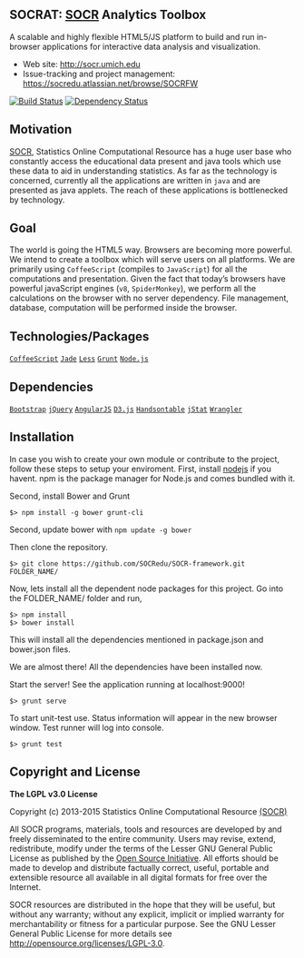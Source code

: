 ## SOCRAT: [SOCR](http://socr.umich.edu) Analytics Toolbox

A scalable and highly flexible HTML5/JS platform to build and run in-browser applications for interactive data analysis and visualization.

* Web site: http://socr.umich.edu
* Issue-tracking and project management: https://socredu.atlassian.net/browse/SOCRFW

[![Build Status](https://travis-ci.org/SOCRedu/SOCR-framework.svg?branch=master)](https://travis-ci.org/SOCRedu/SOCR-framework)
[![Dependency Status](https://gemnasium.com/SOCRedu/SOCR-framework.png?branch=master)](https://gemnasium.com/SOCRedu/SOCR-framework)

Motivation 
--------------
[SOCR](http://socr.umich.edu), Statistics Online Computational Resource has a huge user base who constantly access the educational data present and java tools which use these data to aid in understanding statistics.
As far as the technology is concerned, currently all the applications are written in `java` and are presented as java applets. The reach of these applications is bottlenecked by technology.

Goal
------
The world is going the HTML5 way. Browsers are becoming more powerful. 
We intend to create a toolbox which will serve users on all platforms. We are primarily using `CoffeeScript` (compiles to `JavaScript`) for all the computations and presentation. Given the fact that today’s browsers have powerful javaScript engines (`v8`, `SpiderMonkey`), we perform all the calculations on the browser with no server dependency. File management, database, computation will be performed inside the browser.

 Technologies/Packages
----------------
 [`CoffeeScript`](http://coffeescript.org/)
 [`Jade`](http://jade-lang.com/)
 [`Less`](http://lesscss.org/)
 [`Grunt`](http://gruntjs.com/) 
 [`Node.js`](http://nodejs.org/)

 Dependencies
--------------
 [`Bootstrap`](http://getbootstrap.com/)
 [`jQuery`](https://jquery.com/)
 [`AngularJS`](http://angularjs.org)
 [`D3.js`](http://d3js.org)
 [`Handsontable`](http://handsontable.com/)
 [`jStat`](https://jstat.github.io/)
 [`Wrangler`](http://vis.stanford.edu/wrangler/)

Installation
------------
In case you wish to create your own module or contribute to the project, follow these steps to setup your enviroment.
First, install [nodejs](http://nodejs.org/) if you havent. npm is the package manager for Node.js and comes bundled with it.

Second, install Bower and Grunt

    $> npm install -g bower grunt-cli

Second, update bower with `npm update -g bower`

Then clone the repository.

    $> git clone https://github.com/SOCRedu/SOCR-framework.git FOLDER_NAME/

Now, lets install all the dependent node packages for this project. Go into the FOLDER_NAME/ folder and run,

    $> npm install
    $> bower install

This will install all the dependencies mentioned in package.json and bower.json files.

We are almost there! All the dependencies have been installed now. 
    
Start the server! See the application running at localhost:9000!

    $> grunt serve
    
To start unit-test use. Status information will appear in the new browser window. Test runner will log into console.

    $> grunt test

Copyright and License 
----------------------

**The LGPL v3.0 License**

Copyright (c) 2013-2015 Statistics Online Computational Resource [(SOCR)](http://www.StatisticsResource.org)

All SOCR programs, materials, tools and resources are developed by and freely disseminated to the entire community.
Users may revise, extend, redistribute, modify under the terms of the Lesser GNU General Public License
as published by the [Open Source Initiative](http://opensource.org/licenses/). All efforts should be made to develop and distribute
factually correct, useful, portable and extensible resource all available in all digital formats for free over the Internet.

SOCR resources are distributed in the hope that they will be useful, but without
any warranty; without any explicit, implicit or implied warranty for merchantability or
fitness for a particular purpose. See the GNU Lesser General Public License for
more details see http://opensource.org/licenses/LGPL-3.0.
